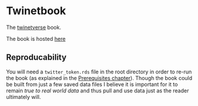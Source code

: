 # Twinetbook

The [twinetverse](https://twinetverse.john-coene.com) book.

The book is hosted [here](https://twinetbook.john-coene.com/)

## Reproducability

You will need a `twitter_token.rds` file in the root directory in order to re-run the book (as explained in the [Prerequisites chapter](https://twinetbook.john-coene.com/prerequisites.html)). Though the book could be built from just a few saved data files I believe it is important for it to remain *true to real world data* and thus pull and use data just as the reader ultimately will.
